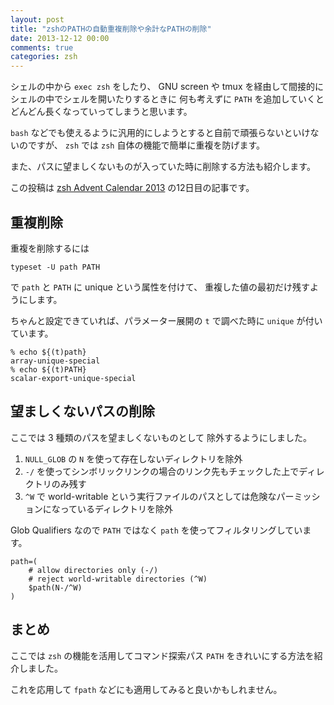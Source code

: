 ```yaml
---
layout: post
title: "zshのPATHの自動重複削除や余計なPATHの削除"
date: 2013-12-12 00:00
comments: true
categories: zsh
---
```

シェルの中から `exec zsh` をしたり、
GNU screen や tmux を経由して間接的にシェルの中でシェルを開いたりするときに
何も考えずに `PATH` を追加していくと
どんどん長くなっていってしまうと思います。

`bash` などでも使えるように汎用的にしようとすると自前で頑張らないといけないのですが、
`zsh` では `zsh` 自体の機能で簡単に重複を防げます。

また、パスに望ましくないものが入っていた時に削除する方法も紹介します。

この投稿は
[zsh Advent Calendar 2013](http://qiita.com/advent-calendar/2013/zsh)
の12日目の記事です。

<!--more-->

## 重複削除

重複を削除するには

```
typeset -U path PATH
```

で `path` と `PATH` に unique という属性を付けて、
重複した値の最初だけ残すようにします。

ちゃんと設定できていれば、パラメーター展開の `t`
で調べた時に `unique` が付いています。

```
% echo ${(t)path}
array-unique-special
% echo ${(t)PATH}
scalar-export-unique-special
```

## 望ましくないパスの削除

ここでは 3 種類のパスを望ましくないものとして
除外するようにしました。

1. `NULL_GLOB` の `N` を使って存在しないディレクトリを除外
2. `-/` を使ってシンボリックリンクの場合のリンク先もチェックした上でディレクトリのみ残す
3. `^W` で world-writable という実行ファイルのパスとしては危険なパーミッションになっているディレクトリを除外

Glob Qualifiers なので `PATH` ではなく `path` を使ってフィルタリングしています。

```
path=(
    # allow directories only (-/)
    # reject world-writable directories (^W)
    $path(N-/^W)
)
```

## まとめ

ここでは `zsh` の機能を活用してコマンド探索パス `PATH` をきれいにする方法を紹介しました。

これを応用して `fpath` などにも適用してみると良いかもしれません。
